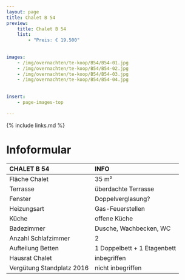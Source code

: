 ```yaml
---
layout: page
title: Chalet B 54
preview: 
    title: Chalet B 54
    list:
        - "Preis: € 19.500"
        
        
images:
    - /img/overnachten/te-koop/B54/B54-01.jpg
    - /img/overnachten/te-koop/B54/B54-02.jpg
    - /img/overnachten/te-koop/B54/B54-03.jpg
    - /img/overnachten/te-koop/B54/B54-04.jpg
    
    
insert:
    - page-images-top
    
---
```


{% include links.md %}



# Infoformular 

CHALET B 54                 | INFO        | 
:---------------------------|:------------|
Fläche Chalet               |35 m²
Terrasse                    |überdachte Terrasse  
Fenster                     |Doppelverglasung?
Heizungsart                 |Gas-Feuerstellen
Küche                       |offene Küche
Badezimmer                  |Dusche, Wachbecken, WC
Anzahl Schlafzimmer         |2
Aufteilung Betten           |1 Doppelbett + 1 Etagenbett
Hausrat Chalet              |inbegriffen
Vergütung Standplatz 2016   |nicht inbegriffen